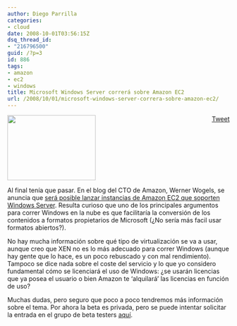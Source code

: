 ```yaml
---
author: Diego Parrilla
categories:
- cloud
date: 2008-10-01T03:56:15Z
dsq_thread_id:
- "216796500"
guid: /?p=3
id: 886
tags:
- amazon
- ec2
- windows
title: Microsoft Windows Server correrá sobre Amazon EC2
url: /2008/10/01/microsoft-windows-server-correra-sobre-amazon-ec2/
---
```


<div style="float: right; margin-left: 10px;">
  <a href="https://twitter.com/share" class="twitter-share-button" data-via="nubeblog" data-hashtags="amazon,ec2,windows" data-count="vertical" data-url="/2008/10/01/microsoft-windows-server-correra-sobre-amazon-ec2/">Tweet</a>
</div>

[<img class="size-full wp-image-6 alignright" style="border: 0px initial initial;" title="Windows Server on Amazon Web Services EC2" src="/wp-content/uploads/windowsserver2008onawsec2.jpg" alt="" width="200" height="148" />](/wp-content/uploads/windowsserver2008onawsec2.jpg)

Al final tenía que pasar. En el blog del CTO de Amazon, Werner Wogels, se anuncia que [será posible lanzar instancias de Amazon EC2 que soporten Windows Server](http://www.allthingsdistributed.com/2008/09/amazon_ec2_with_microsoft_wind.html). Resulta curioso que uno de los principales argumentos para correr Windows en la nube es que facilitaría la conversión de los contenidos a formatos propietarios de Microsoft (¿No sería más facil usar formatos abiertos?). 

No hay mucha información sobre qué tipo de virtualización se va a usar, aunque creo que XEN no es lo más adecuado para correr Windows (aunque hay gente que lo hace, es un poco rebuscado y con mal rendimiento). Tampoco se dice nada sobre el coste del servicio y lo que yo considero fundamental cómo se licenciará el uso de Windows: ¿se usarán licencias que ya posea el usuario o bien Amazon te &#8216;alquilará&#8217; las licencias en función de uso?

Muchas dudas, pero seguro que poco a poco tendremos más información sobre el tema. Por ahora la beta es privada, pero se puede intentar solicitar la entrada en el grupo de beta testers [aquí](http://aws.amazon.com/windows/).
